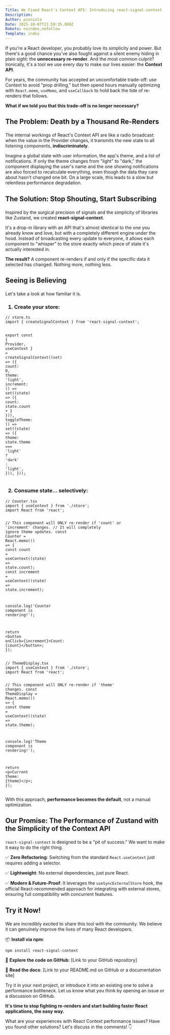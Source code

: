 ```yaml
---
Title: We Fixed React's Context API: Introducing react-signal-context
Description: 
Author: pinniola
Date: 2025-10-07T21:59:35.000Z
Robots: noindex,nofollow
Template: index
---
```

<p>If you're a React developer, you probably love its simplicity and power. But there's a good chance you've also fought against a silent enemy hiding in plain sight: the <strong>unnecessary re-render</strong>. And the most common culprit? Ironically, it's a tool we use every day to make our lives easier: the <strong>Context API</strong>.</p>

<p>For years, the community has accepted an uncomfortable trade-off: use Context to avoid "prop drilling," but then spend hours manually optimizing with <code>React.memo</code>, <code>useMemo</code>, and <code>useCallback</code> to hold back the tide of re-renders that follows.</p>

<p><strong>What if we told you that this trade-off is no longer necessary?</strong></p>

<h2>
  
  
  The Problem: Death by a Thousand Re-Renders
</h2>

<p>The internal workings of React's Context API are like a radio broadcast: when the value in the Provider changes, it transmits the new state to all listening components, <strong>indiscriminately</strong>.</p>

<p>Imagine a global state with user information, the app's theme, and a list of notifications. If only the theme changes from "light" to "dark," the component displaying the user's name and the one showing notifications are also forced to recalculate everything, even though the data they care about hasn't changed one bit. On a large scale, this leads to a slow but relentless performance degradation.</p>

<h2>
  
  
  The Solution: Stop Shouting, Start Subscribing
</h2>

<p>Inspired by the surgical precision of signals and the simplicity of libraries like Zustand, we created <strong>react-signal-context</strong>.</p>

<p>It's a drop-in library with an API that's almost identical to the one you already know and love, but with a completely different engine under the hood. Instead of broadcasting every update to everyone, it allows each component to "whisper" to the store exactly which piece of state it's actually interested in.</p>

<p><strong>The result?</strong> A component re-renders if and only if the specific data it selected has changed. Nothing more, nothing less.</p>

<h2>
  
  
  Seeing is Believing
</h2>

<p>Let's take a look at how familiar it is.</p>

<h3>
  
  
  1. Create your store:
</h3>



<div class="highlight js-code-highlight">
<pre class="highlight typescript"><code><span class="c1">// store.ts</span>
<span class="k">import</span> <span class="p">{</span> <span class="nx">createSignalContext</span> <span class="p">}</span> <span class="k">from</span> <span class="dl">'</span><span class="s1">react-signal-context</span><span class="dl">'</span><span class="p">;</span>

<span class="k">export</span> <span class="kd">const</span> <span class="p">{</span> <span class="nx">Provider</span><span class="p">,</span> <span class="nx">useContext</span> <span class="p">}</span> <span class="o">=</span> <span class="nf">createSignalContext</span><span class="p">((</span><span class="kd">set</span><span class="p">)</span> <span class="o">=&gt;</span> <span class="p">({</span>
  <span class="na">count</span><span class="p">:</span> <span class="mi">0</span><span class="p">,</span>
  <span class="na">theme</span><span class="p">:</span> <span class="dl">'</span><span class="s1">light</span><span class="dl">'</span><span class="p">,</span>
  <span class="na">increment</span><span class="p">:</span> <span class="p">()</span> <span class="o">=&gt;</span> <span class="nf">set</span><span class="p">((</span><span class="nx">state</span><span class="p">)</span> <span class="o">=&gt;</span> <span class="p">({</span> <span class="na">count</span><span class="p">:</span> <span class="nx">state</span><span class="p">.</span><span class="nx">count</span> <span class="o">+</span> <span class="mi">1</span> <span class="p">})),</span>
  <span class="na">toggleTheme</span><span class="p">:</span> <span class="p">()</span> <span class="o">=&gt;</span>
    <span class="nf">set</span><span class="p">((</span><span class="nx">state</span><span class="p">)</span> <span class="o">=&gt;</span> <span class="p">({</span>
      <span class="na">theme</span><span class="p">:</span> <span class="nx">state</span><span class="p">.</span><span class="nx">theme</span> <span class="o">===</span> <span class="dl">'</span><span class="s1">light</span><span class="dl">'</span> <span class="p">?</span> <span class="dl">'</span><span class="s1">dark</span><span class="dl">'</span> <span class="p">:</span> <span class="dl">'</span><span class="s1">light</span><span class="dl">'</span><span class="p">,</span>
    <span class="p">})),</span>
<span class="p">}));</span>
</code></pre>

</div>



<h3>
  
  
  2. Consume state... selectively:
</h3>



<div class="highlight js-code-highlight">
<pre class="highlight typescript"><code><span class="c1">// Counter.tsx</span>
<span class="k">import</span> <span class="p">{</span> <span class="nx">useContext</span> <span class="p">}</span> <span class="k">from</span> <span class="dl">'</span><span class="s1">./store</span><span class="dl">'</span><span class="p">;</span>
<span class="k">import</span> <span class="nx">React</span> <span class="k">from</span> <span class="dl">'</span><span class="s1">react</span><span class="dl">'</span><span class="p">;</span>

<span class="c1">// This component will ONLY re-render if 'count' or 'increment' changes.</span>
<span class="c1">// It will completely ignore theme updates.</span>
<span class="kd">const</span> <span class="nx">Counter</span> <span class="o">=</span> <span class="nx">React</span><span class="p">.</span><span class="nf">memo</span><span class="p">(()</span> <span class="o">=&gt;</span> <span class="p">{</span>
  <span class="kd">const</span> <span class="nx">count</span> <span class="o">=</span> <span class="nf">useContext</span><span class="p">((</span><span class="nx">state</span><span class="p">)</span> <span class="o">=&gt;</span> <span class="nx">state</span><span class="p">.</span><span class="nx">count</span><span class="p">);</span>
  <span class="kd">const</span> <span class="nx">increment</span> <span class="o">=</span> <span class="nf">useContext</span><span class="p">((</span><span class="nx">state</span><span class="p">)</span> <span class="o">=&gt;</span> <span class="nx">state</span><span class="p">.</span><span class="nx">increment</span><span class="p">);</span>

  <span class="nx">console</span><span class="p">.</span><span class="nf">log</span><span class="p">(</span><span class="dl">'</span><span class="s1">Counter component is rendering!</span><span class="dl">'</span><span class="p">);</span>

  <span class="k">return</span> <span class="o">&lt;</span><span class="nx">button</span> <span class="nx">onClick</span><span class="o">=</span><span class="p">{</span><span class="nx">increment</span><span class="p">}</span><span class="o">&gt;</span><span class="na">Count</span><span class="p">:</span> <span class="p">{</span><span class="nx">count</span><span class="p">}</span><span class="o">&lt;</span><span class="sr">/button&gt;</span><span class="err">;
</span><span class="p">});</span>
</code></pre>

</div>





<div class="highlight js-code-highlight">
<pre class="highlight typescript"><code><span class="c1">// ThemeDisplay.tsx</span>
<span class="k">import</span> <span class="p">{</span> <span class="nx">useContext</span> <span class="p">}</span> <span class="k">from</span> <span class="dl">'</span><span class="s1">./store</span><span class="dl">'</span><span class="p">;</span>
<span class="k">import</span> <span class="nx">React</span> <span class="k">from</span> <span class="dl">'</span><span class="s1">react</span><span class="dl">'</span><span class="p">;</span>

<span class="c1">// This component will ONLY re-render if 'theme' changes.</span>
<span class="kd">const</span> <span class="nx">ThemeDisplay</span> <span class="o">=</span> <span class="nx">React</span><span class="p">.</span><span class="nf">memo</span><span class="p">(()</span> <span class="o">=&gt;</span> <span class="p">{</span>
  <span class="kd">const</span> <span class="nx">theme</span> <span class="o">=</span> <span class="nf">useContext</span><span class="p">((</span><span class="nx">state</span><span class="p">)</span> <span class="o">=&gt;</span> <span class="nx">state</span><span class="p">.</span><span class="nx">theme</span><span class="p">);</span>

  <span class="nx">console</span><span class="p">.</span><span class="nf">log</span><span class="p">(</span><span class="dl">'</span><span class="s1">Theme component is rendering!</span><span class="dl">'</span><span class="p">);</span>

  <span class="k">return</span> <span class="o">&lt;</span><span class="nx">p</span><span class="o">&gt;</span><span class="nx">Current</span> <span class="na">theme</span><span class="p">:</span> <span class="p">{</span><span class="nx">theme</span><span class="p">}</span><span class="o">&lt;</span><span class="sr">/p&gt;</span><span class="err">;
</span><span class="p">});</span>
</code></pre>

</div>



<p>With this approach, <strong>performance becomes the default</strong>, not a manual optimization.</p>

<h2>
  
  
  Our Promise: The Performance of Zustand with the Simplicity of the Context API
</h2>

<p><code>react-signal-context</code> is designed to be a "pit of success." We want to make it easy to do the right thing.</p>

<p>✅ <strong>Zero Refactoring</strong>: Switching from the standard <code>React.useContext</code> just requires adding a selector.</p>

<p>✅ <strong>Lightweight</strong>: No external dependencies, just pure React.</p>

<p>✅ <strong>Modern &amp; Future-Proof</strong>: It leverages the <code>useSyncExternalStore</code> hook, the official React-recommended approach for integrating with external stores, ensuring full compatibility with concurrent features.</p>

<h2>
  
  
  Try it Now!
</h2>

<p>We are incredibly excited to share this tool with the community. We believe it can genuinely improve the lives of many React developers.</p>

<p>📦 <strong>Install via npm</strong>:<br>
</p>

<div class="highlight js-code-highlight">
<pre class="highlight shell"><code>npm <span class="nb">install </span>react-signal-context
</code></pre>

</div>



<p>🔗 <strong>Explore the code on GitHub</strong>: [Link to your GitHub repository]</p>

<p>📖 <strong>Read the docs</strong>: [Link to your README.md on GitHub or a documentation site]</p>

<p>Try it in your next project, or introduce it into an existing one to solve a performance bottleneck. Let us know what you think by opening an issue or a discussion on GitHub.</p>




<p><strong>It's time to stop fighting re-renders and start building faster React applications, the easy way.</strong></p>

<p>What are your experiences with React Context performance issues? Have you found other solutions? Let's discuss in the comments! 👇</p>

